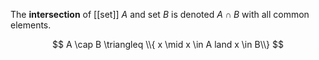 The **intersection** of [[set]] $A$ and set $B$ is denoted $A \cap B$ with all common elements.

$$
A \cap B \triangleq \\{ x \mid x \in A land x \in B\\}
$$